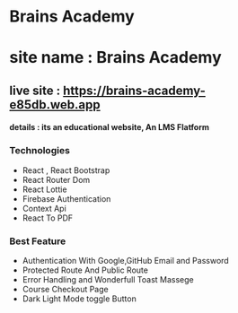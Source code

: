 
# Brains Academy

# site name : Brains Academy

## live site : https://brains-academy-e85db.web.app

#### details : its an educational website, An LMS Flatform 

### Technologies
- React , React Bootstrap
- React Router Dom
- React Lottie
- Firebase Authentication
- Context Api
- React To PDF

### Best Feature

- Authentication With Google,GitHub Email and Password
- Protected Route And Public Route 
- Error Handling and Wonderfull Toast Massege
- Course Checkout Page
- Dark Light Mode toggle Button